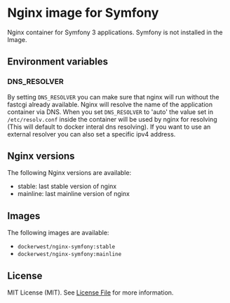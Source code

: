 Nginx image for Symfony
=======================

Nginx container for Symfony 3 applications. Symfony is not installed in the Image.

Environment variables
---------------------

### DNS_RESOLVER

By setting `DNS_RESOLVER` you can make sure that nginx will run without the
fastcgi already available. Nginx will resolve the name of the application
container via DNS. When you set `DNS_RESOLVER` to 'auto' the value set in
`/etc/resolv.conf` inside the container will be used by nginx for resolving
(This will default to docker interal dns resolving). If you want to use an
external resolver you can also set a specific ipv4 address.

Nginx versions
--------------

The following Nginx versions are available:
- stable: last stable version of nginx
- mainline: last mainline version of nginx

Images
------

The following images are available:
- `dockerwest/nginx-symfony:stable`
- `dockerwest/nginx-symfony:mainline`


License
-------

MIT License (MIT). See [License File](LICENSE.md) for more information.
